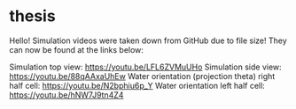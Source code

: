 # thesis

Hello! Simulation videos were taken down from GitHub due to file size! They can now be found at the links below:

Simulation top view: https://youtu.be/LFL6ZVMuUHo
Simulation side view: https://youtu.be/88qAAxaUhEw
Water orientation (projection theta) right half cell: https://youtu.be/N2bphiu6p_Y
Water orientation left half cell: https://youtu.be/hNW7J9tn4Z4
